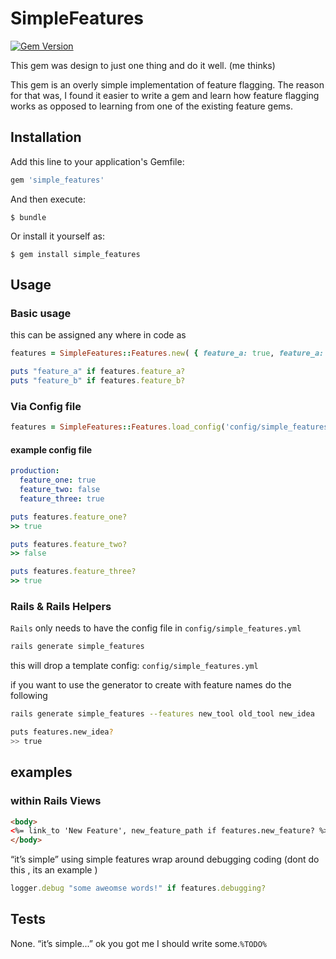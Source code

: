 # SimpleFeatures

[![Gem Version](https://badge.fury.io/rb/simple_features.svg)](https://badge.fury.io/rb/simple_features)

This gem was design to just one thing and do it well. (me thinks)

This gem is an overly simple implementation of feature flagging. The reason for that was, I found it easier to write
a gem and learn how feature flagging works as opposed to learning from one of the existing feature gems.

## Installation

Add this line to your application's Gemfile:

```ruby
gem 'simple_features'
```

And then execute:

    $ bundle

Or install it yourself as:

    $ gem install simple_features

## Usage


### Basic usage

this can be assigned any where in code as

```ruby
features = SimpleFeatures::Features.new( { feature_a: true, feature_a: false } )

puts "feature_a" if features.feature_a?
puts "feature_b" if features.feature_b?

```

### Via Config file

```ruby
features = SimpleFeatures::Features.load_config('config/simple_features.yml')
```

#### example config file

```yaml
production:
  feature_one: true
  feature_two: false
  feature_three: true

```

```ruby
puts features.feature_one?
>> true

puts features.feature_two?
>> false

puts features.feature_three?
>> true

```


### Rails & Rails Helpers

`Rails` only needs to have the config file in `config/simple_features.yml`


```bash
rails generate simple_features

```
this will drop a template config: `config/simple_features.yml`

if you want to use the generator to create with feature names do the following
```bash
rails generate simple_features --features new_tool old_tool new_idea

puts features.new_idea?
>> true

```

## examples

### within Rails Views

```html
<body>
<%= link_to 'New Feature', new_feature_path if features.new_feature? %>
</body>
```
 “it’s simple”
using simple features wrap around debugging coding (dont do this , its an example )

```ruby
logger.debug "some aweomse words!" if features.debugging?
```


## Tests

None.  “it’s simple...” ok you got me I should write some.`%TODO%`
